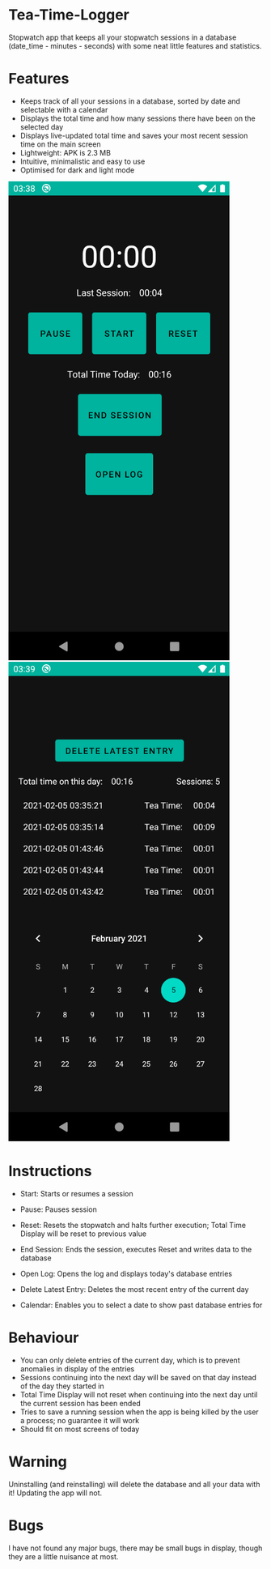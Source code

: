 # Tea-Time-Logger
Stopwatch app that keeps all your stopwatch sessions in a database (date_time - minutes - seconds) with some neat little features and statistics.

# Features
- Keeps track of all your sessions in a database, sorted by date and selectable with a calendar
- Displays the total time and how many sessions there have been on the selected day
- Displays live-updated total time and saves your most recent session time on the main screen
- Lightweight: APK is 2.3 MB
- Intuitive, minimalistic and easy to use
- Optimised for dark and light mode

![alt text](https://github.com/DerEasy/Tea-Time-Logger/blob/main/Screenshot_23.png?raw=true)
![alt text](https://github.com/DerEasy/Tea-Time-Logger/blob/main/Screenshot_24.png?raw=true)


# Instructions
- Start: Starts or resumes a session
- Pause: Pauses session
- Reset: Resets the stopwatch and halts further execution; Total Time Display will be reset to previous value

- End Session: Ends the session, executes Reset and writes data to the database
- Open Log: Opens the log and displays today's database entries
- Delete Latest Entry: Deletes the most recent entry of the current day
- Calendar: Enables you to select a date to show past database entries for


# Behaviour
- You can only delete entries of the current day, which is to prevent anomalies in display of the entries
- Sessions continuing into the next day will be saved on that day instead of the day they started in
- Total Time Display will not reset when continuing into the next day until the current session has been ended
- Tries to save a running session when the app is being killed by the user a process; no guarantee it will work
- Should fit on most screens of today


# Warning
Uninstalling (and reinstalling) will delete the database and all your data with it!
Updating the app will not.


# Bugs
I have not found any major bugs, there may be small bugs in display, though they are a little nuisance at most.
